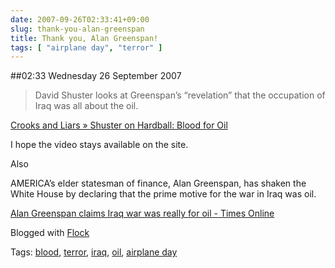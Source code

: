 ```yaml
---
date: 2007-09-26T02:33:41+09:00
slug: thank-you-alan-greenspan
title: Thank you, Alan Greenspan!
tags: [ "airplane day", "terror" ]
---
```


##02:33 Wednesday 26 September 2007

> David Shuster looks at Greenspan’s “revelation” that the occupation of Iraq was all about the oil.

[Crooks and Liars » Shuster on Hardball: Blood for Oil](https://www.crooksandliars.com/2007/09/18/shuster-on-hardball-blood-for-oil/)


I hope the video stays available on the site. 

Also



AMERICA’s elder statesman of finance, Alan Greenspan, has shaken the White House by declaring that the prime motive for the war in Iraq was oil.



[Alan Greenspan claims Iraq war was really for oil - Times Online](https://www.timesonline.co.uk/tol/news/world/article2461214.ece)

Blogged with [Flock](https://www.flock.com/blogged-with-flock)

Tags: [blood](https://technorati.com/tag/blood), [terror](https://technorati.com/tag/terror), [ iraq](https://technorati.com/tag/%20iraq), [ oil](https://technorati.com/tag/%20oil), [ airplane day](https://technorati.com/tag/%20airplane%20day)
